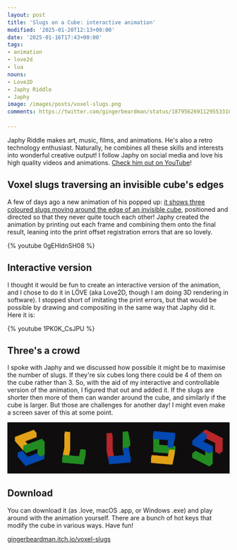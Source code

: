 ```yaml
---
layout: post
title: 'Slugs on a Cube: interactive animation'
modified: '2025-01-20T12:13+00:00'
date: '2025-01-16T17:43+00:00'
tags:
- animation
- love2d
- lua
nouns:
- Love2D
- Japhy Riddle
- Japhy
image: /images/posts/voxel-slugs.png
comments: https://twitter.com/gingerbeardman/status/1879562691129553318

---
```


Japhy Riddle makes art, music, films, and animations. He's also a retro technology enthusiast. Naturally, he combines all these skills and interests into wonderful creative output! I follow Japhy on social media and love his high quality videos and animations. [Check him out on YouTube](https://www.youtube.com/channel/UCKeTCCYBg0CFrFHm2nxx_rQ)!

## Voxel slugs traversing an invisible cube's edges

A few of days ago a new animation of his popped up: [it shows three coloured slugs moving around the edge of an invisible cube](https://www.youtube.com/watch?v=0gEHldnSH08), positioned and directed so that they never quite touch each other! Japhy created the animation by printing out each frame and combining them onto the final result, leaning into the print offset registration errors that are so lovely.

{% youtube 0gEHldnSH08 %}

## Interactive version

I thought it would be fun to create an interactive version of the animation, and I chose to do it in LÖVE (aka Love2D, though I am doing 3D rendering in software). I stopped short of imitating the print errors, but that would be possible by drawing and compositing in the same way that Japhy did it. Here it is:

{% youtube 1PK0K_CsJPU %}

## Three's a crowd

I spoke with Japhy and we discussed how possible it might be to maximise the number of slugs. If they're six cubes long there could be 4 of them on the cube rather than 3. So, with the aid of my interactive and controllable version of the animation, I figured that out and added it. If the slugs are shorter then more of them can wander around the cube, and similarly if the cube is larger. But those are challenges for another day! I might even make a screen saver of this at some point.

![IMG](/images/posts/voxel-slugs-banner.png)

## Download

You can download it (as .love, macOS .app, or Windows .exe) and play around with the animation yourself. There are a bunch of hot keys that modify the cube in various ways. Have fun!

[gingerbeardman.itch.io/voxel-slugs](https://gingerbeardman.itch.io/voxel-slugs)

 